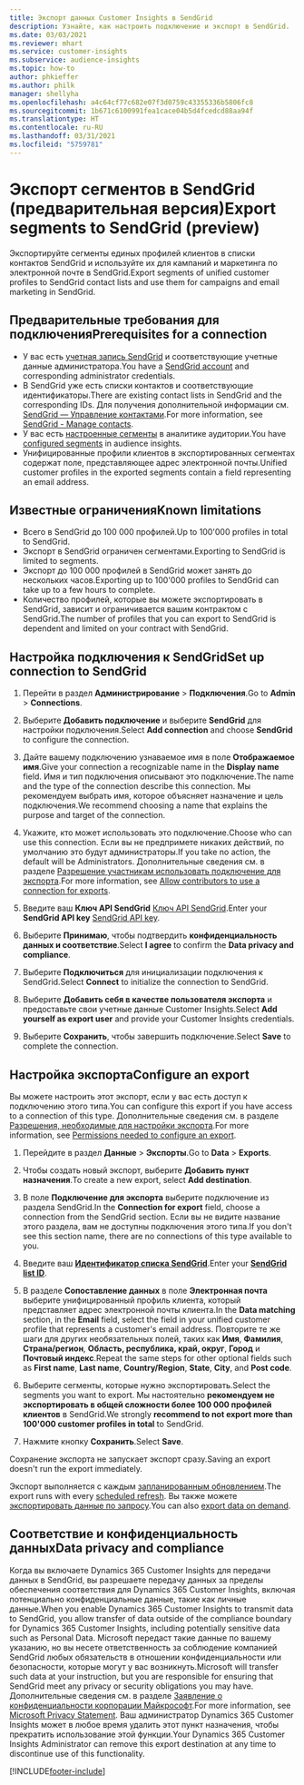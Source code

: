 ```yaml
---
title: Экспорт данных Customer Insights в SendGrid
description: Узнайте, как настроить подключение и экспорт в SendGrid.
ms.date: 03/03/2021
ms.reviewer: mhart
ms.service: customer-insights
ms.subservice: audience-insights
ms.topic: how-to
author: phkieffer
ms.author: philk
manager: shellyha
ms.openlocfilehash: a4c64cf77c682e07f3d0759c43355336b5806fc8
ms.sourcegitcommit: 1b671c6100991fea1cace04b5d4fcedcd88aa94f
ms.translationtype: HT
ms.contentlocale: ru-RU
ms.lasthandoff: 03/31/2021
ms.locfileid: "5759781"
---
```

# <a name="export-segments-to-sendgrid-preview"></a><span data-ttu-id="333d6-103">Экспорт сегментов в SendGrid (предварительная версия)</span><span class="sxs-lookup"><span data-stu-id="333d6-103">Export segments to SendGrid (preview)</span></span>

<span data-ttu-id="333d6-104">Экспортируйте сегменты единых профилей клиентов в списки контактов SendGrid и используйте их для кампаний и маркетинга по электронной почте в SendGrid.</span><span class="sxs-lookup"><span data-stu-id="333d6-104">Export segments of unified customer profiles to SendGrid contact lists and use them for campaigns and email marketing in SendGrid.</span></span> 

## <a name="prerequisites-for-a-connection"></a><span data-ttu-id="333d6-105">Предварительные требования для подключения</span><span class="sxs-lookup"><span data-stu-id="333d6-105">Prerequisites for a connection</span></span>

-   <span data-ttu-id="333d6-106">У вас есть [учетная запись SendGrid](https://sendgrid.com/) и соответствующие учетные данные администратора.</span><span class="sxs-lookup"><span data-stu-id="333d6-106">You have a [SendGrid account](https://sendgrid.com/) and corresponding administrator credentials.</span></span>
-   <span data-ttu-id="333d6-107">В SendGrid уже есть списки контактов и соответствующие идентификаторы.</span><span class="sxs-lookup"><span data-stu-id="333d6-107">There are existing contact lists in SendGrid and the corresponding IDs.</span></span> <span data-ttu-id="333d6-108">Для получения дополнительной информации см. [SendGrid — Управление контактами](https://sendgrid.com/docs/ui/managing-contacts/create-and-manage-contacts/#manage-contacts).</span><span class="sxs-lookup"><span data-stu-id="333d6-108">For more information, see [SendGrid - Manage contacts](https://sendgrid.com/docs/ui/managing-contacts/create-and-manage-contacts/#manage-contacts).</span></span>
-   <span data-ttu-id="333d6-109">У вас есть [настроенные сегменты](segments.md) в аналитике аудитории.</span><span class="sxs-lookup"><span data-stu-id="333d6-109">You have [configured segments](segments.md) in audience insights.</span></span>
-   <span data-ttu-id="333d6-110">Унифицированные профили клиентов в экспортированных сегментах содержат поле, представляющее адрес электронной почты.</span><span class="sxs-lookup"><span data-stu-id="333d6-110">Unified customer profiles in the exported segments contain a field representing an email address.</span></span>

## <a name="known-limitations"></a><span data-ttu-id="333d6-111">Известные ограничения</span><span class="sxs-lookup"><span data-stu-id="333d6-111">Known limitations</span></span>

- <span data-ttu-id="333d6-112">Всего в SendGrid до 100 000 профилей.</span><span class="sxs-lookup"><span data-stu-id="333d6-112">Up to 100'000 profiles in total to SendGrid.</span></span>
- <span data-ttu-id="333d6-113">Экспорт в SendGrid ограничен сегментами.</span><span class="sxs-lookup"><span data-stu-id="333d6-113">Exporting to SendGrid is limited to segments.</span></span>
- <span data-ttu-id="333d6-114">Экспорт до 100 000 профилей в SendGrid может занять до нескольких часов.</span><span class="sxs-lookup"><span data-stu-id="333d6-114">Exporting up to 100'000 profiles to SendGrid can take up to a few hours to complete.</span></span> 
- <span data-ttu-id="333d6-115">Количество профилей, которые вы можете экспортировать в SendGrid, зависит и ограничивается вашим контрактом с SendGrid.</span><span class="sxs-lookup"><span data-stu-id="333d6-115">The number of profiles that you can export to SendGrid is dependent and limited on your contract with SendGrid.</span></span>

## <a name="set-up-connection-to-sendgrid"></a><span data-ttu-id="333d6-116">Настройка подключения к SendGrid</span><span class="sxs-lookup"><span data-stu-id="333d6-116">Set up connection to SendGrid</span></span>

1. <span data-ttu-id="333d6-117">Перейти в раздел **Администрирование** > **Подключения**.</span><span class="sxs-lookup"><span data-stu-id="333d6-117">Go to **Admin** > **Connections**.</span></span>

1. <span data-ttu-id="333d6-118">Выберите **Добавить подключение** и выберите **SendGrid** для настройки подключения.</span><span class="sxs-lookup"><span data-stu-id="333d6-118">Select **Add connection** and choose **SendGrid** to configure the connection.</span></span>

1. <span data-ttu-id="333d6-119">Дайте вашему подключению узнаваемое имя в поле **Отображаемое имя**.</span><span class="sxs-lookup"><span data-stu-id="333d6-119">Give your connection a recognizable name in the **Display name** field.</span></span> <span data-ttu-id="333d6-120">Имя и тип подключения описывают это подключение.</span><span class="sxs-lookup"><span data-stu-id="333d6-120">The name and the type of the connection describe this connection.</span></span> <span data-ttu-id="333d6-121">Мы рекомендуем выбрать имя, которое объясняет назначение и цель подключения.</span><span class="sxs-lookup"><span data-stu-id="333d6-121">We recommend choosing a name that explains the purpose and target of the connection.</span></span>

1. <span data-ttu-id="333d6-122">Укажите, кто может использовать это подключение.</span><span class="sxs-lookup"><span data-stu-id="333d6-122">Choose who can use this connection.</span></span> <span data-ttu-id="333d6-123">Если вы не предпримете никаких действий, по умолчанию это будут администраторы.</span><span class="sxs-lookup"><span data-stu-id="333d6-123">If you take no action, the default will be Administrators.</span></span> <span data-ttu-id="333d6-124">Дополнительные сведения см. в разделе [Разрешение участникам использовать подключение для экспорта](connections.md#allow-contributors-to-use-a-connection-for-exports).</span><span class="sxs-lookup"><span data-stu-id="333d6-124">For more information, see [Allow contributors to use a connection for exports](connections.md#allow-contributors-to-use-a-connection-for-exports).</span></span>

1. <span data-ttu-id="333d6-125">Введите ваш **Ключ API SendGrid** [Ключ API SendGrid](https://sendgrid.com/docs/ui/account-and-settings/api-keys/).</span><span class="sxs-lookup"><span data-stu-id="333d6-125">Enter your **SendGrid API key** [SendGrid API key](https://sendgrid.com/docs/ui/account-and-settings/api-keys/).</span></span>

1. <span data-ttu-id="333d6-126">Выберите **Принимаю**, чтобы подтвердить **конфиденциальность данных и соответствие**.</span><span class="sxs-lookup"><span data-stu-id="333d6-126">Select **I agree** to confirm the **Data privacy and compliance**.</span></span>

1. <span data-ttu-id="333d6-127">Выберите **Подключиться** для инициализации подключения к SendGrid.</span><span class="sxs-lookup"><span data-stu-id="333d6-127">Select **Connect** to initialize the connection to SendGrid.</span></span>

1. <span data-ttu-id="333d6-128">Выберите **Добавить себя в качестве пользователя экспорта** и предоставьте свои учетные данные Customer Insights.</span><span class="sxs-lookup"><span data-stu-id="333d6-128">Select **Add yourself as export user** and provide your Customer Insights credentials.</span></span>

1. <span data-ttu-id="333d6-129">Выберите **Сохранить**, чтобы завершить подключение.</span><span class="sxs-lookup"><span data-stu-id="333d6-129">Select **Save** to complete the connection.</span></span>

## <a name="configure-an-export"></a><span data-ttu-id="333d6-130">Настройка экспорта</span><span class="sxs-lookup"><span data-stu-id="333d6-130">Configure an export</span></span>

<span data-ttu-id="333d6-131">Вы можете настроить этот экспорт, если у вас есть доступ к подключению этого типа.</span><span class="sxs-lookup"><span data-stu-id="333d6-131">You can configure this export if you have access to a connection of this type.</span></span> <span data-ttu-id="333d6-132">Дополнительные сведения см. в разделе [Разрешения, необходимые для настройки экспорта](export-destinations.md#set-up-a-new-export).</span><span class="sxs-lookup"><span data-stu-id="333d6-132">For more information, see [Permissions needed to configure an export](export-destinations.md#set-up-a-new-export).</span></span>

1. <span data-ttu-id="333d6-133">Перейдите в раздел **Данные** > **Экспорты**.</span><span class="sxs-lookup"><span data-stu-id="333d6-133">Go to **Data** > **Exports**.</span></span>

1. <span data-ttu-id="333d6-134">Чтобы создать новый экспорт, выберите **Добавить пункт назначения**.</span><span class="sxs-lookup"><span data-stu-id="333d6-134">To create a new export, select **Add destination**.</span></span>

1. <span data-ttu-id="333d6-135">В поле **Подключение для экспорта** выберите подключение из раздела SendGrid.</span><span class="sxs-lookup"><span data-stu-id="333d6-135">In the **Connection for export** field, choose a connection from the SendGrid section.</span></span> <span data-ttu-id="333d6-136">Если вы не видите название этого раздела, вам не доступны подключения этого типа.</span><span class="sxs-lookup"><span data-stu-id="333d6-136">If you don't see this section name, there are no connections of this type available to you.</span></span>

1. <span data-ttu-id="333d6-137">Введите ваш **[Идентификатор списка SendGrid](https://sendgrid.com/docs/ui/managing-contacts/create-and-manage-contacts/#manage-contacts)**.</span><span class="sxs-lookup"><span data-stu-id="333d6-137">Enter your **[SendGrid list ID](https://sendgrid.com/docs/ui/managing-contacts/create-and-manage-contacts/#manage-contacts)**.</span></span>

1. <span data-ttu-id="333d6-138">В разделе **Сопоставление данных** в поле **Электронная почта** выберите унифицированный профиль клиента, который представляет адрес электронной почты клиента.</span><span class="sxs-lookup"><span data-stu-id="333d6-138">In the **Data matching** section, in the **Email** field, select the field in your unified customer profile that represents a customer's email address.</span></span> <span data-ttu-id="333d6-139">Повторите те же шаги для других необязательных полей, таких как **Имя**, **Фамилия**, **Страна/регион**, **Область, республика, край, округ**, **Город** и **Почтовый индекс**.</span><span class="sxs-lookup"><span data-stu-id="333d6-139">Repeat the same steps for other optional fields such as **First name**, **Last name**, **Country/Region**, **State**, **City**, and **Post code**.</span></span>

1. <span data-ttu-id="333d6-140">Выберите сегменты, которые нужно экспортировать.</span><span class="sxs-lookup"><span data-stu-id="333d6-140">Select the segments you want to export.</span></span> <span data-ttu-id="333d6-141">Мы настоятельно **рекомендуем не экспортировать в общей сложности более 100 000 профилей клиентов** в SendGrid.</span><span class="sxs-lookup"><span data-stu-id="333d6-141">We strongly **recommend to not export more than 100'000 customer profiles in total** to SendGrid.</span></span> 

1. <span data-ttu-id="333d6-142">Нажмите кнопку **Сохранить**.</span><span class="sxs-lookup"><span data-stu-id="333d6-142">Select **Save**.</span></span>

<span data-ttu-id="333d6-143">Сохранение экспорта не запускает экспорт сразу.</span><span class="sxs-lookup"><span data-stu-id="333d6-143">Saving an export doesn't run the export immediately.</span></span>

<span data-ttu-id="333d6-144">Экспорт выполняется с каждым [запланированным обновлением](system.md#schedule-tab).</span><span class="sxs-lookup"><span data-stu-id="333d6-144">The export runs with every [scheduled refresh](system.md#schedule-tab).</span></span> <span data-ttu-id="333d6-145">Вы также можете [экспортировать данные по запросу](export-destinations.md#run-exports-on-demand).</span><span class="sxs-lookup"><span data-stu-id="333d6-145">You can also [export data on demand](export-destinations.md#run-exports-on-demand).</span></span> 

## <a name="data-privacy-and-compliance"></a><span data-ttu-id="333d6-146">Соответствие и конфиденциальность данных</span><span class="sxs-lookup"><span data-stu-id="333d6-146">Data privacy and compliance</span></span>

<span data-ttu-id="333d6-147">Когда вы включаете Dynamics 365 Customer Insights для передачи данных в SendGrid, вы разрешаете передачу данных за пределы обеспечения соответствия для Dynamics 365 Customer Insights, включая потенциально конфиденциальные данные, такие как личные данные.</span><span class="sxs-lookup"><span data-stu-id="333d6-147">When you enable Dynamics 365 Customer Insights to transmit data to SendGrid, you allow transfer of data outside of the compliance boundary for Dynamics 365 Customer Insights, including potentially sensitive data such as Personal Data.</span></span> <span data-ttu-id="333d6-148">Microsoft передаст такие данные по вашему указанию, но вы несете ответственность за соблюдение компанией SendGrid любых обязательств в отношении конфиденциальности или безопасности, которые могут у вас возникнуть.</span><span class="sxs-lookup"><span data-stu-id="333d6-148">Microsoft will transfer such data at your instruction, but you are responsible for ensuring that SendGrid meet any privacy or security obligations you may have.</span></span> <span data-ttu-id="333d6-149">Дополнительные сведения см. в разделе [Заявление о конфиденциальности корпорации Майкрософт](https://go.microsoft.com/fwlink/?linkid=396732).</span><span class="sxs-lookup"><span data-stu-id="333d6-149">For more information, see [Microsoft Privacy Statement](https://go.microsoft.com/fwlink/?linkid=396732).</span></span>
<span data-ttu-id="333d6-150">Ваш администратор Dynamics 365 Customer Insights может в любое время удалить этот пункт назначения, чтобы прекратить использование этой функции.</span><span class="sxs-lookup"><span data-stu-id="333d6-150">Your Dynamics 365 Customer Insights Administrator can remove this export destination at any time to discontinue use of this functionality.</span></span>


[!INCLUDE[footer-include](../includes/footer-banner.md)]